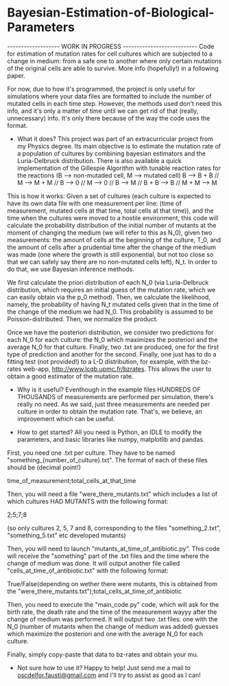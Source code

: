 # Bayesian-Estimation-of-Biological-Parameters
 ------------------- WORK IN PROGRESS ---------------------------
Code for estimation of mutation rates for cell cultures which are subjected to a change in medium: from a safe one to another where only certain mutations of the original cells are able to survive. More info (hopefully!) in a following paper.

For now, due to how it's programmed, the project is only useful for simulations where your data files are formatted to include the number of mutated cells in each time step. However, the methods used don't need this info, and it's only a matter of time until we can get rid of that (really, unnecessary) info. It's only there because of the way the code uses the format.


- What it does?
This project was part of an extracurricular project from my Physics degree. Its main objective is to estimate the mutation rate of a population of cultures by combining bayesian estimators and the Luria-Delbruck distribution. There is also available a quick implementation of the Gillespie Algorithm with tunable reaction rates for the reactions (B --> non-mutaded cell, M --> mutated cell)
B --> B + B // M --> M + M // B --> 0 // M --> 0 // B --> M // B + B --> B // M + M --> M

This is how it works:
Given a set of cultures (each culture is expected to have its own data file with one measurement per line: (time of measurement,  mutated cells at that time, total cells at that time)), and the time when the cultures were moved to a hostile environment, this code will calculate the probability distribution of the initial number of mutants at the moment of changing the medium (we will refer to this as N_0), given two measurements: the amount of cells at the beginning of the culture, T_0, and the amount of cells after a prudential time after the change of the medium was made (one where the growth is still exponential, but not too close so that we can safely say there are no non-mutated cells left), N_t. In order to do that, we use Bayesian inference methods.

We first calculate the priori distribution of each N_0 (via Luria-Delbruck distribution, which requires an initial guess of the mutation rate, which we can easily obtain via the p_0 method). Then, we calculate the likelihood, namely, the probability of having N_t mutated cells given that in the time of the change of the medium we had N_0. This probability is assumed to be Poisson-distributed. Then, we normalize the product.

Once we have the posteriori distribution, we consider two predictions for each N_0 for each culture: the N_0 which maximizes the posteriori and the average N_0 for that culture. Finally, two .txt are produced, one for the first type of prediction and another for the second. Finally, one just has to do a fitting test (not provided!) to a L-D distribution, for example, with the bz-rates web-app, http://www.lcqb.upmc.fr/bzrates. This allows the user to obtain a good estimator of the mutation rate.





- Why is it useful?
Eventhough in the example files HUNDREDS OF THOUSANDS of measurements are performed per simulation, there's really no need. As we said, just three measurements are needed per culture in order to obtain the mutation rate. That's, we believe, an improvement which can be useful.







- How to get started?
All you need is Python, an IDLE to modify the parameters, and basic libraries like numpy, matplotlib and pandas.

First, you need one .txt per culture. They have to be named "something_{number_of_culture}.txt". The format of each of these files should be (decimal point!)

time_of_measurement;total_cells_at_that_time




Then, you will need a file "were_there_mutants.txt" which includes a list of which cultures HAD MUTANTS with the following format:

2;5;7;8

(so only cultures 2, 5, 7 and 8, corresponding to the files "something_2.txt", "something_5.txt" etc developed mutants)



Then, you will need to launch "mutants_at_time_of_antibiotic.py". This code will receive the "something" part of the .txt files and the time where the change of medium was done. It will output another file called "cells_at_time_of_antibiotic.txt" with the following format:

True/False(depending on wether there were mutants, this is obtained from the "were_there_mutants.txt");total_cells_at_time_of_antibiotic




Then, you need to execute the "main_code.py" code, which will ask for the birth rate, the death rate and the time of the measurement wayyy after the change of medium was performed. It will output two .txt files: one with the N_0 (number of mutants when the change of medium was added) guesses which maximize the posteriori and one with the average N_0 for each culture.


Finally, simply copy-paste that data to bz-rates and obtain your mu.




- Not sure how to use it?
Happy to help! Just send me a mail to oscdelfor.fausti@gmail.com and I'll try to assist as good as I can!
